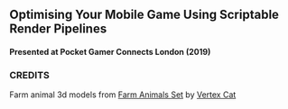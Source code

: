 ## Optimising Your Mobile Game Using Scriptable Render Pipelines
#### Presented at Pocket Gamer Connects London (2019)


### CREDITS
Farm animal 3d models from [Farm Animals Set](https://assetstore.unity.com/packages/3d/farm-animals-set-97945) by [Vertex Cat](https://assetstore.unity.com/publishers/17832)
